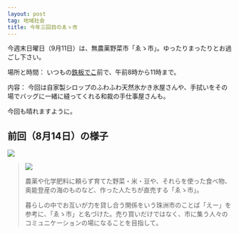 ```yaml
---
layout: post
tag: 地域社会
title: 今年三回目のゑゝ市
---
```

今週末日曜日（9月11日）は、無農薬野菜市「ゑゝ市」。ゆったりまったりとお過ごし下さい。

場所と時間：
いつもの[鉄板でこ](https://www.facebook.com/deko.noto/)前で、午前8時から11時まで。

内容：
今回は自家製シロップのふわふわ天然氷かき氷屋さんや、手拭いをその場でバッグに一緒に縫ってくれる和裁の手仕事屋さんも。

今回も晴れますように。

## 前回（8月14日）の様子
![](https://kobapan.com/f/29593431346_b2721b351e.jpg)

>[![](https://kobapan.com/f/29547594661_1872de8ced_m.jpg)](http://kobapan.com/blog/2015/08/25/eichi.html)
>
>農薬や化学肥料に頼らず育てた野菜・米・豆や、それらを使った食べ物、奥能登産の海のものなど、作った人たちが直売する「ゑゝ市」。
>
>暮らしの中でお互いが力を貸し合う関係をいう珠洲市のことば「えー」を参考に、「ゑゝ市」と名づけた。売り買いだけではなく、市に集う人々のコミュニケーションの場になることを目指して。
